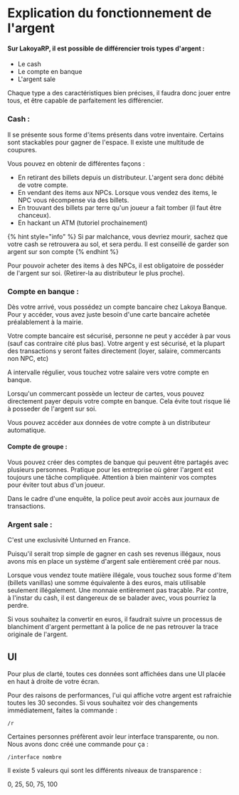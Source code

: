 # Explication du fonctionnement de l'argent

#### Sur LakoyaRP, il est possible de différencier trois types d'argent :

* Le cash
* Le compte en banque
* L'argent sale

Chaque type a des caractéristiques bien précises, il faudra donc jouer entre tous, et être capable de parfaitement les différencier.

### Cash :

Il se présente sous forme d'items présents dans votre inventaire. Certains sont stackables pour gagner de l'espace. Il existe une multitude de coupures.

Vous pouvez en obtenir de différentes façons :

* En retirant des billets depuis un distributeur. L'argent sera donc débité de votre compte.
* En vendant des items aux NPCs. Lorsque vous vendez des items, le NPC vous récompense via des billets.
* En trouvant des billets par terre qu'un joueur a fait tomber \(il faut être chanceux\).
* En hackant un ATM \(tutoriel prochainement\)

{% hint style="info" %}
Si par malchance, vous devriez mourir, sachez que votre cash se retrouvera au sol, et sera perdu. Il est conseillé de garder son argent sur son compte
{% endhint %}

Pour pouvoir acheter des items à des NPCs, il est obligatoire de posséder de l'argent sur soi. \(Retirer-la au distributeur le plus proche\).

### Compte en banque :

Dès votre arrivé, vous possédez un compte bancaire chez Lakoya Banque. Pour y accéder, vous avez juste besoin d'une carte bancaire achetée préalablement à la mairie.

Votre compte bancaire est sécurisé, personne ne peut y accéder à par vous \(sauf cas contraire cité plus bas\). Votre argent y est sécurisé, et la plupart des transactions y seront faites directement \(loyer, salaire, commercants non NPC, etc\)

A intervalle régulier, vous touchez votre salaire vers votre compte en banque.

Lorsqu'un commercant possède un lecteur de cartes, vous pouvez directement payer depuis votre compte en banque. Cela évite tout risque lié à posseder de l'argent sur soi.

Vous pouvez accéder aux données de votre compte à un distributeur automatique.

#### Compte de groupe :

Vous pouvez créer des comptes de banque qui peuvent être partagés avec plusieurs personnes. Pratique pour les entreprise où gérer l'argent est toujours une tâche compliquée. Attention à bien maintenir vos comptes pour éviter tout abus d'un joueur.

Dans le cadre d'une enquête, la police peut avoir accès aux journaux de transactions.

### Argent sale :

C'est une exclusivité Unturned en France.

Puisqu'il serait trop simple de gagner en cash ses revenus illégaux, nous avons mis en place un système d'argent sale entièrement créé par nous.

Lorsque vous vendez toute matière illégale, vous touchez sous forme d'item \(billets vanillas\) une somme équivalente à des euros, mais utilisable seulement illégalement. Une monnaie entièrement pas traçable. Par contre, à l'instar du cash, il est dangereux de se balader avec, vous pourriez la perdre.

Si vous souhaitez la convertir en euros, il faudrait suivre un processus de blanchiment d'argent permettant à la police de ne pas retrouver la trace originale de l'argent.

## UI

Pour plus de clarté, toutes ces données sont affichées dans une UI placée en haut à droite de votre écran.

Pour des raisons de performances, l'ui qui affiche votre argent est rafraichie toutes les 30 secondes. Si vous souhaitez voir des changements immédiatement, faites la commande :

```text
/r
```

Certaines personnes préfèrent avoir leur interface transparente, ou non. Nous avons donc créé une commande pour ça :

```text
/interface nombre
```

Il existe 5 valeurs qui sont les différents niveaux de transparence :

0, 25, 50, 75, 100

